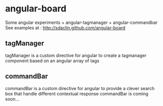 angular-board
=============
Some angular experiments + angular-tagmanager + angular-commandbar
See examples at : http://sdaclin.github.com/angular-board

tagManager
-------------
tagManager is a custom directive for angular to create a tagmanager component based on an angular array of tags

commandBar
-------------
commandBar is a custom directive for angular to provide a clever search box that handle different contextual response
commandBar is coming soon...